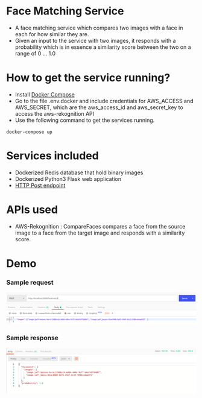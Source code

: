 # Face Matching Service
- A face matching service which compares two images with a face in each for how similar they are.
- Given an input to the service with two images, it responds with a probability which is in essence a similarity score between the two on a range of 0 ... 1.0

# How to get the service running?
- Install [Docker Compose](https://docs.docker.com/compose/install/)
- Go to the file .env.docker and include credentials for AWS_ACCESS and AWS_SECRET, which are the aws_access_id and aws_secret_key to access the aws-rekognition API
- Use the following command to get the services running.

~~~
docker-compose up
~~~
# Services included
- Dockerized Redis database that hold binary images
- Dockerized Python3 Flask web application
- [HTTP Post endpoint](http://localhost:5000/facematch)

# APIs used
- AWS-Rekognition : CompareFaces compares a face from the source image to a face from the target image and responds with a similarity score.

# Demo
### Sample request

![alt text](request.png)

### Sample response
![alt text](response.png)